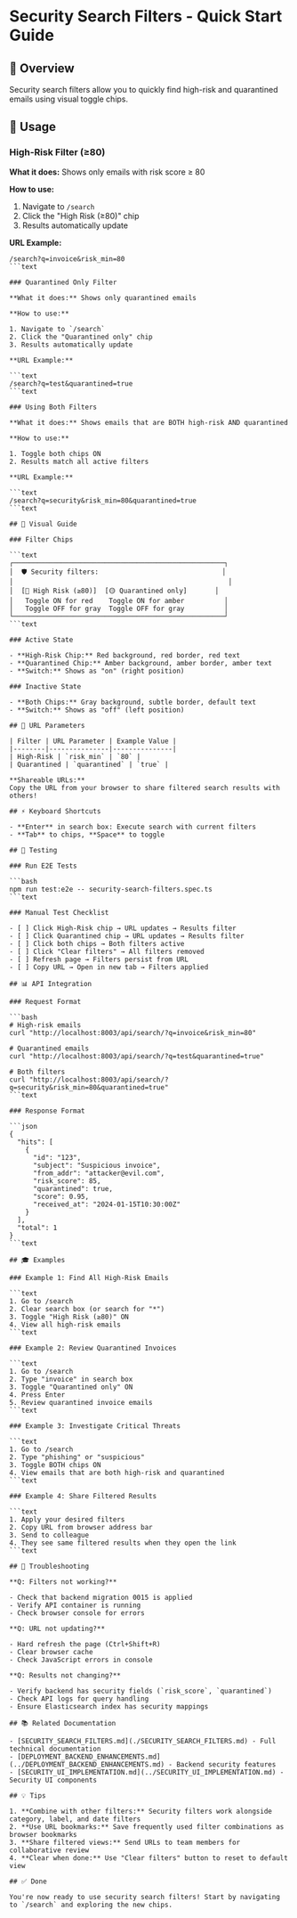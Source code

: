 # Security Search Filters - Quick Start Guide

## 🎯 Overview

Security search filters allow you to quickly find high-risk and quarantined emails using visual toggle chips.

## 🚀 Usage

### High-Risk Filter (≥80)

**What it does:** Shows only emails with risk score ≥ 80

**How to use:**

1. Navigate to `/search`
2. Click the "High Risk (≥80)" chip
3. Results automatically update

**URL Example:**

```text
/search?q=invoice&risk_min=80
```text

### Quarantined Only Filter

**What it does:** Shows only quarantined emails

**How to use:**

1. Navigate to `/search`
2. Click the "Quarantined only" chip
3. Results automatically update

**URL Example:**

```text
/search?q=test&quarantined=true
```text

### Using Both Filters

**What it does:** Shows emails that are BOTH high-risk AND quarantined

**How to use:**

1. Toggle both chips ON
2. Results match all active filters

**URL Example:**

```text
/search?q=security&risk_min=80&quarantined=true
```text

## 🎨 Visual Guide

### Filter Chips

```text
┌─────────────────────────────────────────────────────┐
│  🛡️ Security filters:                               │
│                                                      │
│  [🔴 High Risk (≥80)]  [🟡 Quarantined only]       │
│   Toggle ON for red    Toggle ON for amber          │
│   Toggle OFF for gray  Toggle OFF for gray          │
└─────────────────────────────────────────────────────┘
```text

### Active State

- **High-Risk Chip:** Red background, red border, red text
- **Quarantined Chip:** Amber background, amber border, amber text
- **Switch:** Shows as "on" (right position)

### Inactive State

- **Both Chips:** Gray background, subtle border, default text
- **Switch:** Shows as "off" (left position)

## 🔗 URL Parameters

| Filter | URL Parameter | Example Value |
|--------|---------------|---------------|
| High-Risk | `risk_min` | `80` |
| Quarantined | `quarantined` | `true` |

**Shareable URLs:**
Copy the URL from your browser to share filtered search results with others!

## ⚡ Keyboard Shortcuts

- **Enter** in search box: Execute search with current filters
- **Tab** to chips, **Space** to toggle

## 🧪 Testing

### Run E2E Tests

```bash
npm run test:e2e -- security-search-filters.spec.ts
```text

### Manual Test Checklist

- [ ] Click High-Risk chip → URL updates → Results filter
- [ ] Click Quarantined chip → URL updates → Results filter
- [ ] Click both chips → Both filters active
- [ ] Click "Clear filters" → All filters removed
- [ ] Refresh page → Filters persist from URL
- [ ] Copy URL → Open in new tab → Filters applied

## 📊 API Integration

### Request Format

```bash
# High-risk emails
curl "http://localhost:8003/api/search/?q=invoice&risk_min=80"

# Quarantined emails
curl "http://localhost:8003/api/search/?q=test&quarantined=true"

# Both filters
curl "http://localhost:8003/api/search/?q=security&risk_min=80&quarantined=true"
```text

### Response Format

```json
{
  "hits": [
    {
      "id": "123",
      "subject": "Suspicious invoice",
      "from_addr": "attacker@evil.com",
      "risk_score": 85,
      "quarantined": true,
      "score": 0.95,
      "received_at": "2024-01-15T10:30:00Z"
    }
  ],
  "total": 1
}
```text

## 🎓 Examples

### Example 1: Find All High-Risk Emails

```text
1. Go to /search
2. Clear search box (or search for "*")
3. Toggle "High Risk (≥80)" ON
4. View all high-risk emails
```text

### Example 2: Review Quarantined Invoices

```text
1. Go to /search
2. Type "invoice" in search box
3. Toggle "Quarantined only" ON
4. Press Enter
5. Review quarantined invoice emails
```text

### Example 3: Investigate Critical Threats

```text
1. Go to /search
2. Type "phishing" or "suspicious"
3. Toggle BOTH chips ON
4. View emails that are both high-risk and quarantined
```text

### Example 4: Share Filtered Results

```text
1. Apply your desired filters
2. Copy URL from browser address bar
3. Send to colleague
4. They see same filtered results when they open the link
```text

## 🔧 Troubleshooting

**Q: Filters not working?**

- Check that backend migration 0015 is applied
- Verify API container is running
- Check browser console for errors

**Q: URL not updating?**

- Hard refresh the page (Ctrl+Shift+R)
- Clear browser cache
- Check JavaScript errors in console

**Q: Results not changing?**

- Verify backend has security fields (`risk_score`, `quarantined`)
- Check API logs for query handling
- Ensure Elasticsearch index has security mappings

## 📚 Related Documentation

- [SECURITY_SEARCH_FILTERS.md](./SECURITY_SEARCH_FILTERS.md) - Full technical documentation
- [DEPLOYMENT_BACKEND_ENHANCEMENTS.md](../DEPLOYMENT_BACKEND_ENHANCEMENTS.md) - Backend security features
- [SECURITY_UI_IMPLEMENTATION.md](../SECURITY_UI_IMPLEMENTATION.md) - Security UI components

## 💡 Tips

1. **Combine with other filters:** Security filters work alongside category, label, and date filters
2. **Use URL bookmarks:** Save frequently used filter combinations as browser bookmarks
3. **Share filtered views:** Send URLs to team members for collaborative review
4. **Clear when done:** Use "Clear filters" button to reset to default view

## ✅ Done

You're now ready to use security search filters! Start by navigating to `/search` and exploring the new chips.
